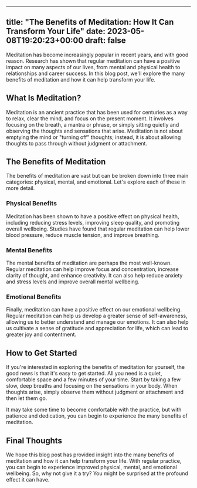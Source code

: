 
---
title: "The Benefits of Meditation: How It Can Transform Your Life"
date: 2023-05-08T19:20:23+00:00
draft: false
---

Meditation has become increasingly popular in recent years, and with good reason. Research has shown that regular meditation can have a positive impact on many aspects of our lives, from mental and physical health to relationships and career success. In this blog post, we'll explore the many benefits of meditation and how it can help transform your life.

## What Is Meditation?

Meditation is an ancient practice that has been used for centuries as a way to relax, clear the mind, and focus on the present moment. It involves focusing on the breath, a mantra or phrase, or simply sitting quietly and observing the thoughts and sensations that arise. Meditation is not about emptying the mind or "turning off" thoughts; instead, it is about allowing thoughts to pass through without judgment or attachment.

## The Benefits of Meditation

The benefits of meditation are vast but can be broken down into three main categories: physical, mental, and emotional. Let's explore each of these in more detail.

### Physical Benefits

Meditation has been shown to have a positive effect on physical health, including reducing stress levels, improving sleep quality, and promoting overall wellbeing. Studies have found that regular meditation can help lower blood pressure, reduce muscle tension, and improve breathing.

### Mental Benefits

The mental benefits of meditation are perhaps the most well-known. Regular meditation can help improve focus and concentration, increase clarity of thought, and enhance creativity. It can also help reduce anxiety and stress levels and improve overall mental wellbeing.

### Emotional Benefits

Finally, meditation can have a positive effect on our emotional wellbeing. Regular meditation can help us develop a greater sense of self-awareness, allowing us to better understand and manage our emotions. It can also help us cultivate a sense of gratitude and appreciation for life, which can lead to greater joy and contentment.

## How to Get Started

If you're interested in exploring the benefits of meditation for yourself, the good news is that it's easy to get started. All you need is a quiet, comfortable space and a few minutes of your time. Start by taking a few slow, deep breaths and focusing on the sensations in your body. When thoughts arise, simply observe them without judgment or attachment and then let them go.

It may take some time to become comfortable with the practice, but with patience and dedication, you can begin to experience the many benefits of meditation.

## Final Thoughts

We hope this blog post has provided insight into the many benefits of meditation and how it can help transform your life. With regular practice, you can begin to experience improved physical, mental, and emotional wellbeing. So, why not give it a try? You might be surprised at the profound effect it can have.